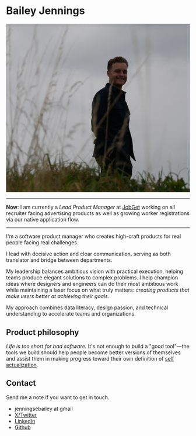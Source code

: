 # Bailey Jennings

![](assets/me.jpeg)

---

**Now**: I am currently a *Lead Product Manager* at [JobGet](https://www.snagajob.com) working on all recruiter facing advertising products as well as growing worker registrations via our native application flow.

---
I'm a software product manager who creates high-craft products for real people facing real challenges. 

I lead with decisive action and clear communication, serving as both translator and bridge between departments.

My leadership balances ambitious vision with practical execution, helping teams produce elegant solutions to complex problems. I help champion ideas where designers and engineers can do their most ambitious work while maintaining a laser focus on what truly matters: *creating products that make users better at achieving their goals.*

My approach combines data literacy, design passion, and technical understanding to accelerate teams and organizations.


## Product philosophy

*Life is too short for bad software.* It's not enough to build a "good tool"—the tools we build should help people become better versions of themselves and assist them in making progress toward their own definition of [self actualization](https://en.wikipedia.org/wiki/Self-actualization).

<!-- ## Projects I'm proud of

### JobGet (acq. Snagajob) (2024-Present)

- Reconceptualized recruiter dashboard, increasing engagement 37%
- Architected cross-platform notification system
- Led team through 3 pivotal product transformations

### Snagajob

- Developed recruitment optimization algorithm that reduced time-to-hire by 41%
- Pioneered attention-economic approach to B2B SaaS interfaces -->

## Contact

Send me a note if you want to get in touch.

- jenningsebailey at gmail
- [X/Twitter](https://x.com/bailey_jennings)
- [LinkedIn](https://www.linkedin.com/in/baileyjennings/)
- [Github](https://github.com/jenningsb2)
